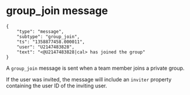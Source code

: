 # group_join message

	{
		"type": "message",
		"subtype": "group_join",
		"ts": "1358877458.000011",
		"user": "U2147483828",
		"text": "<@U2147483828|cal> has joined the group"
	}

A `group_join` message is sent when a team member joins a private group.

If the user was invited, the message will include an `inviter` property
containing the user ID of the inviting user.
